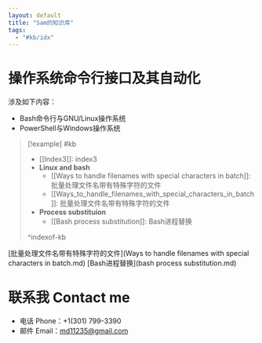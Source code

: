 ```yaml
---
layout: default
title: "Sam的知识库"
tags:
  - "#kb/idx"
---
```


# 操作系统命令行接口及其自动化

涉及如下内容：

* Bash命令行与GNU/Linux操作系统
* PowerShell与Windows操作系统

<!-- * 数据分析和可视化 Data analytics and visulization  -->
<!-- * 人工智能（机器学习、深度学习、统计分析）模型训练和应用 AI (machine learning, deep learning, statistical) model training and application -->
<!-- * Linux和Windows自动化 Automation of Linux and Windows  -->

> [!example] #kb
> - [[Index3]]: index3
> - **Linux and bash**
> 	- [[Ways to handle filenames with special characters in batch]]: 批量处理文件名带有特殊字符的文件
> 	- [[Ways_to_handle_filenames_with_special_characters_in_batch]]: 批量处理文件名带有特殊字符的文件
> - **Process substituion**
> 	- [[Bash process substitution]]: Bash进程替换
> 
> ^indexof-kb

<!-- [Contribution guidelines for this project](docs/CONTRIBUTING.md) -->
[批量处理文件名带有特殊字符的文件](Ways to handle filenames with special characters in batch.md)
[Bash进程替换](bash process substitution.md)

# 联系我 Contact me
* 电话 Phone：+1(301) 799-3390
* 邮件 Email：md11235@gmail.com


